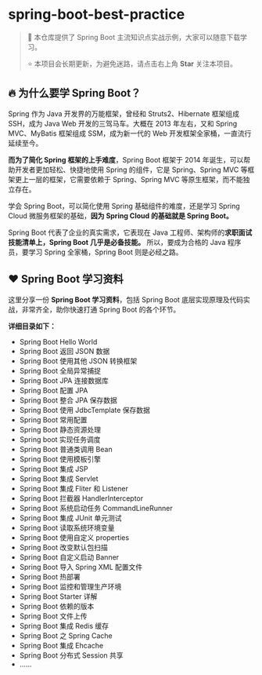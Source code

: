 # spring-boot-best-practice

> :rocket: 本仓库提供了 Spring Boot 主流知识点实战示例，大家可以随意下载学习。
>
> :star: 本项目会长期更新，为避免迷路，请点击右上角 **Star** 关注本项目。

## :fire: 为什么要学 Spring Boot？

Spring 作为 Java 开发界的万能框架，曾经和 Struts2、Hibernate 框架组成 SSH，成为 Java Web 开发的三驾马车。大概在 2013 年左右，又和 Spring MVC、MyBatis 框架组成 SSM，成为新一代的 Web 开发框架全家桶，一直流行延续至今。

**而为了简化 Spring 框架的上手难度**，Spring Boot 框架于 2014 年诞生，可以帮助开发者更加轻松、快捷地使用 Spring 的组件，它是 Spring、Spring MVC 等框架更上一层的框架，它需要依赖于 Spring、Spring MVC 等原生框架，而不能独立存在。

学会 Spring Boot，可以简化使用 Spring 基础组件的难度，还是学习 Spring Cloud 微服务框架的基础，**因为 Spring Cloud 的基础就是 Spring Boot。**

Spring Boot 代表了企业的真实需求，它表现在 Java 工程师、架构师的**求职面试技能清单上，Spring Boot 几乎是必备技能。** 所以，要成为合格的 Java 程序员，要学习 Spring 全家桶，Spring Boot 则是必经之路。

## :heart: Spring Boot 学习资料

这里分享一份 **Spring Boot 学习资料**，包括 Spring Boot 底层实现原理及代码实战，非常齐全，助你快速打通 Spring Boot 的各个环节。

**详细目录如下：**

- Spring Boot Hello World
- Spring Boot 返回 JSON 数据
- Spring Boot 使用其他 JSON 转换框架
- Spring Boot 全局异常捕捉
- Spring Boot JPA 连接数据库
- Spring Boot 配置 JPA
- Spring Boot 整合 JPA 保存数据
- Spring Boot 使用 JdbcTemplate 保存数据
- Spring Boot 常用配置
- Spring Boot 静态资源处理
- Spring boot 实现任务调度 
- Spring Boot 普通类调用 Bean
- Spring Boot 使用模板引擎
- Spring Boot 集成 JSP
- Spring Boot 集成 Servlet
- Spring Boot 集成 Fliter 和 Listener
- Spring Boot 拦截器 HandlerInterceptor
- Spring Boot 系统启动任务 CommandLineRunner
- Spring Boot 集成 JUnit 单元测试
- Spring Boot 读取系统环境变量
- Spring Boot 使用自定义 properties
- Spring Boot 改变默认包扫描
- Spring Boot 自定义启动 Banner
- Spring Boot 导入 Spring XML 配置文件
- Spring Boot 热部署
- Spring Boot 监控和管理生产环境
- Spring Boot Starter 详解
- Spring Boot 依赖的版本
- Spring Boot 文件上传
- Spring Boot 集成 Redis 缓存
- Spring Boot 之 Spring Cache
- Spring Boot 集成 Ehcache
- Spring Boot 分布式 Session 共享
- ......
